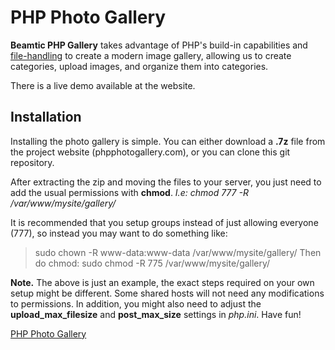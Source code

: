 # PHP Photo Gallery
**Beamtic PHP Gallery** takes advantage of PHP's build-in capabilities and [file-handling](https://beamtic.com/files-and-directories-php) to create a modern image gallery, allowing us to create categories, upload images, and organize them into categories.

There is a live demo available at the website.

## Installation
Installing the photo gallery is simple. You can either download a **.7z** file from the project website (phpphotogallery.com), or you can clone this git repository.

After extracting the zip and moving the files to your server, you just need to add the usual permissions with **chmod**. _*I.e:* chmod 777 -R /var/www/mysite/gallery/_

It is recommended that you setup groups instead of just allowing everyone (777), so instead you may want to do something like:
> sudo chown -R www-data:www-data /var/www/mysite/gallery/
Then do chmod:
> sudo chmod -R 775 /var/www/mysite/gallery/

**Note.** The above is just an example, the exact steps required on your own setup might be different. Some shared hosts will not need any modifications to permissions. In addition, you might also need to adjust the **upload_max_filesize** and **post_max_size** settings in _php.ini_. Have fun!

[PHP Photo Gallery](https://phpphotogallery.com/)

